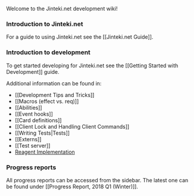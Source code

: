 Welcome to the Jinteki.net development wiki!

### Introduction to Jinteki.net

For a guide to using Jinteki.net see the [[Jinteki.net Guide]].

### Introduction to development

To get started developing for Jinteki.net see the [[Getting Started with Development]] guide.

Additional information can be found in:
* [[Development Tips and Tricks]]
* [[Macros (effect vs. req)]]
* [[Abilities]]
* [[Event hooks]]
* [[Card definitions]]
* [[Client Lock and Handling Client Commands]]
* [[Writing Tests|Tests]]
* [[Externs]]
* [[Test server]]
* [Reagent Implementation](https://github.com/mtgred/netrunner/wiki/Reagent-Implementation)

### Progress reports

All progress reports can be accessed from the sidebar. The latest one can be found under [[Progress Report, 2018 Q1 (Winter)]].